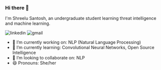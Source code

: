 ### Hi there 👋

I'm Shreelu Santosh, an undergraduate student learning threat intelligence and machine learning.

![linkedin](https://img.shields.io/badge/Linkedin-0e76a8?style=for-the-badge&logo=Linkedin&logoColor=white)  ![gmail](https://img.shields.io/badge/Gmail-DB4437?style=for-the-badge&logo=Gmail&logoColor=white)

- 🔭 I’m currently working on: NLP (Natural Language Processing)
- 🌱 I’m currently learning: Convolutional Neural Networks, Open Source Intelligence
- 👯 I’m looking to collaborate on: NLP
- 😄 Pronouns: She/her
